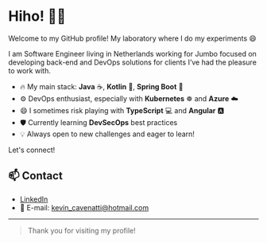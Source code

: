 # Hiho! 👋😄

Welcome to my GitHub profile! My laboratory where I do my experiments 😄

I am Software Engineer living in Netherlands working for Jumbo focused on developing back-end and DevOps solutions for clients I’ve had the pleasure to work with.

- 🔥 My main stack: **Java** ☕️, **Kotlin** 💙, **Spring Boot** 🌱
- ⚙️ DevOps enthusiast, especially with **Kubernetes** ☸️ and **Azure** ☁️
- 😄 I sometimes risk playing with **TypeScript** 💻 and **Angular** 🅰️
- 🛡️ Currently learning **DevSecOps** best practices
- 💡 Always open to new challenges and eager to learn!

Let's connect!

## 📫 Contact

- [LinkedIn](https://www.linkedin.com/in/kevin-cavenatti-a5063410a/)  
- 📧 E-mail: kevin_cavenatti@hotmail.com

---

> Thank you for visiting my profile!
